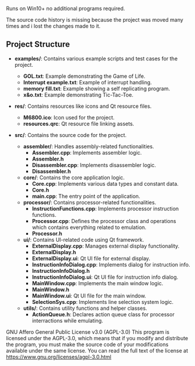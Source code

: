 Runs on Win10+ no additional programs required.

The source code history is missing because the project was moved many times and i lost the changes made to it.

## Project Structure

- **examples/**: Contains various example scripts and test cases for the project.
  - **GOL.txt**: Example demonstrating the Game of Life.
  - **Interrupt example.txt**: Example of interrupt handling.
  - **memory fill.txt**: Example showing a self replicating program.
  - **x&o.txt**: Example demonstrating Tic-Tac-Toe.

- **res/**: Contains resources like icons and Qt resource files.
  - **M6800.ico**: Icon used for the project.
  - **resources.qrc**: Qt resource file linking  assets.

- **src/**: Contains the source code for the project.
  - **assembler/**: Handles assembly-related functionalities.
    - **Assembler.cpp**: Implements assembler logic.
    - **Assembler.h**
    - **Disassembler.cpp**: Implements disassembler logic.
    - **Disassembler.h**
  - **core/**: Contains the core application logic.
    - **Core.cpp**: Implements various data types and constant data.
    - **Core.h**
    - **main.cpp**: The entry point of the application.
  - **processor/**: Contains processor-related functionalities.
    - **InstructionFunctions.cpp**: Implements processor instruction functions.
    - **Processor.cpp**: Defines the processor class and operations which contains everything related to emulation.
    - **Processor.h**
  - **ui/**: Contains UI-related code using Qt framework.
    - **ExternalDisplay.cpp**: Manages external display functionality.
    - **ExternalDisplay.h**
    - **ExternalDisplay.ui**: Qt UI file for external display.
    - **InstructionInfoDialog.cpp**: Implements dialog for instruction info.
    - **InstructionInfoDialog.h**
    - **InstructionInfoDialog.ui**: Qt UI file for instruction info dialog.
    - **MainWindow.cpp**: Implements the main window logic.
    - **MainWindow.h**
    - **MainWindow.ui**: Qt UI file for the main window.
    - **SelectionSys.cpp**: Implements line selection system logic.
  - **utils/**: Contains utility functions and helper classes.
    - **ActionQueue.h**: Declares action queue class for processor interractions while emulating.


GNU Affero General Public License v3.0 (AGPL-3.0)
This program is licensed under the AGPL-3.0, which means that if you modify and distribute the program, you must make the source code of your modifications available under the same license.
You can read the full text of the license at https://www.gnu.org/licenses/agpl-3.0.html
